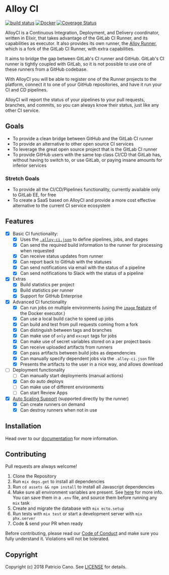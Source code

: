 # Alloy CI

[![build status](https://alloy-ci.com/projects/1/badge/master)](https://alloy-ci.com/projects/1)
[![Docker](https://img.shields.io/docker/pulls/alloyci/alloy_ci.svg)](https://hub.docker.com/r/alloyci/alloy_ci/)
[![Coverage Status](https://coveralls.io/repos/github/AlloyCI/alloy_ci/badge.svg?branch=refs%2Fheads%2Fmaster)](https://coveralls.io/github/AlloyCI/alloy_ci?branch=refs%2Fheads%2Fmaster)

AlloyCI is a Continuous Integration, Deployment, and Delivery coordinator,
written in Elixir, that takes advantage of the GitLab CI Runner, and its
capabilities as executor. It also provides its own runner, the [Alloy Runner](https://github.com/AlloyCI/alloy-runner),
which is a fork of the GitLab CI Runner, with extra capabilities.

It aims to bridge the gap between GitLab's CI runner and GitHub. GitLab's
CI runner is tightly coupled with GitLab, so it is not possible to use one of
these runners from a GitHub codebase.

With AlloyCI you will be able to register one of the Runner projects to the platform,
connect it to one of your GitHub repositories, and have it run your CI and
CD pipelines.

AlloyCI will report the status of your pipelines to your pull requests, branches,
and commits, so you can always know their status, just like any other CI service.

## Goals

- To provide a clean bridge between GitHub and the GitLab CI runner
- To provide an alternative to other open source CI services
- To leverage the great open source project that is the GitLab CI runner
- To provide GitHub users with the same top class CI/CD that GitLab has, without
  having to switch to, or use GitLab, or paying insane amounts for inferior services

### Stretch Goals

- To provide all the CI/CD/Pipelines functionality, currently available only to
  GitLab EE, for free
- To create a SaaS based on AlloyCI and provide a more cost effective alternative
  to the current CI service ecosystem

## Features

- [x] Basic CI functionality:
  - [x] Uses the [`.alloy-ci.json`](doc/json/README.md) to define pipelines, jobs, and stages
  - [x] Can send the required build information to the runner for processing when requested
  - [x] Can receive status updates from runner
  - [x] Can report back to GitHub with the statuses
  - [x] Can send notifications via email with the status of a pipeline
  - [x] Can send notifications to Slack with the status of a pipeline
- [x] Extras
  - [x] Build statistics per project
  - [x] Build statistics per runner
  - [x] Support for GitHub Enterprise
- [x] Advanced CI functionality
  - [x] Can run jobs on multiple environments (using the [`image` feature](doc/docker/README.md) of the Docker executor.)
  - [x] Can use a local build cache to speed up jobs
  - [x] Can build and test from pull requests coming from a fork
  - [x] Can distinguish between tags and branches
  - [x] Can make use of `only` and `except` tags for jobs
  - [x] Can make use of secret variables stored on a per project basis
  - [x] Can receive uploaded artifacts from runners
  - [x] Can pass artifacts between build jobs as dependencies
  - [x] Can manually specify dependent jobs via the `.alloy-ci.json` file
  - [x] Presents the artifacts to the user in a nice way, and allows download
- [ ] Deployment functionality
  - [ ] Can manually start deployments (manual actions)
  - [x] Can do auto deploys
  - [ ] Can make use of different environments
  - [ ] Can start Review Apps
- [x] [Auto Scaling Support](https://github.com/AlloyCI/alloy-runner/tree/master/docs/install/autoscaling.md) (supported directly by the runner)
  - [x] Can create runners on demand
  - [x] Can destroy runners when not in use

## Installation

Head over to our [documentation](doc/) for more information.

## Contributing

Pull requests are always welcome!

1. Clone the Repository
1. Run `mix deps.get` to install all dependencies
1. Run `cd assets && npm install` to install all Javascript dependencies
1. Make sure all environment variables are present. See [here](doc/README.md#configuration) for more info. 
   You can save them in a `.env` file, and source them before running any `mix` task
1. Create and migrate the database with `mix ecto.setup`
1. Run tests with `mix test` or start a development server with `mix phx.server`
1. Code & send your PR when ready

Before contributing, please read our [Code of Conduct](CODE_OF_CONDUCT.md) and
make sure you fully understand it. Violations will not be tolerated.

## Copyright

Copyright (c) 2018 Patricio Cano. See [LICENSE](LICENSE) for details.
